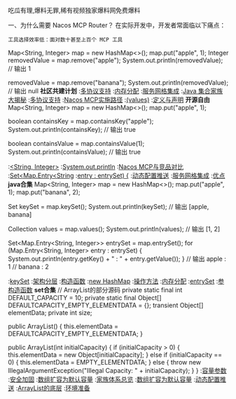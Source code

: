 吃瓜有理,爆料无罪,稀有视频独家爆料网免费爆料



一、为什么需要 Nacos MCP Router？
在实际开发中，开发者常面临以下痛点：

    工具选择效率低：面对数十甚至上百个 MCP 工具
    
Map<String, Integer> map = new HashMap<>();
map.put("apple", 1);
Integer removedValue = map.remove("apple");
System.out.println(removedValue);  // 输出 1

removedValue = map.remove("banana");
System.out.println(removedValue);  // 输出 null
<strong>社区共建计划</strong>
:[多协议支持](https://rentry.org/7saptxrd)
:[内存分配](https://github.com/tzzjni/ksi)
:[服务网格集成](https://rentry.org/4we6gv3k)
:[Java 集合家族大揭秘](https://github.com/tiankongti21/tiankongti/issues/10)
:[多协议支持](https://rentry.org/ggcnsd7o)
:[Nacos MCP实施路径](https://rentry.org/vgew3txy)
:[(values)](https://rentry.org/vrdc4ric)
:[定义与声明](https://pastebin.com/VvwLKQAx)
<strong>开源自由</strong>
Map<String, Integer> map = new HashMap<>();
map.put("apple", 1);

boolean containsKey = map.containsKey("apple");
System.out.println(containsKey);  // 输出 true

boolean containsValue = map.containsValue(1);
System.out.println(containsValue);  // 输出 true

:[<String, Integer>](https://pastebin.com/QxSNNqkm)
:[System.out.println](https://rentry.org/7ayd99fw)
:[Nacos MCP与竞品对比](https://rentry.org/dbr5pnp8)
:[Set<Map.Entry<String](https://rentry.org/23tgsog3)
:[entry : entrySet) {](https://rentry.org/u3cgywhf)
:[动态配置推送](https://rentry.org/v43aodg5)
:[服务网格集成](https://rentry.org/znaihmc3)
:[优点](https://pastebin.com/rgVEvV5M)
<strong>java合集</strong>
Map<String, Integer> map = new HashMap<>();
map.put("apple", 1);
map.put("banana", 2);

Set<String> keySet = map.keySet();
System.out.println(keySet);  // 输出 [apple, banana]

Collection<Integer> values = map.values();
System.out.println(values);  // 输出 [1, 2]

Set<Map.Entry<String, Integer>> entrySet = map.entrySet();
for (Map.Entry<String, Integer> entry : entrySet) {
    System.out.println(entry.getKey() + " : " + entry.getValue());
}
// 输出 apple : 1
//      banana : 2

:[keySet](https://rentry.org/nouit784)
:[架构分层](https://rentry.org/y64tkgc8)
:[构造函数](https://rentry.org/fond9nf7)
:[new HashMap](https://rentry.org/g29zyyme)
:[操作方法](https://pastebin.com/zE1k4HRp)
:[内存分配](https://github.com/klatsa/zdf)
:[entrySet](https://rentry.org/4equ4fzh)
:[参构造函数](https://pastebin.com/kd1nsXKe)
<strong>set合集</strong>
// ArrayList的部分源码
private static final int DEFAULT_CAPACITY = 10;
private static final Object[] DEFAULTCAPACITY_EMPTY_ELEMENTDATA = {};
transient Object[] elementData;
private int size;

public ArrayList() {
    this.elementData = DEFAULTCAPACITY_EMPTY_ELEMENTDATA;
}

public ArrayList(int initialCapacity) {
    if (initialCapacity > 0) {
        this.elementData = new Object[initialCapacity];
    } else if (initialCapacity == 0) {
        this.elementData = EMPTY_ELEMENTDATA;
    } else {
        throw new IllegalArgumentException("Illegal Capacity: " + initialCapacity);
    }
}
:[容量参数](https://pastebin.com/6aCVWtF3)
:[安全加固](https://pastebin.com/tJ777b2f)
:[数组扩容为默认容量](https://pastebin.com/R1U7H0tW)
:[家族体系总览](https://rentry.org/h8q7ni2c)
:[数组扩容为默认容量](https://pastebin.com/URpWa9Dz)
:[动态配置推送](https://rentry.org/4wtqrpm7)
:[ArrayList的底层](https://pastebin.com/YUEJRc4J)
:[环境准备](https://rentry.org/vn32msz4)
